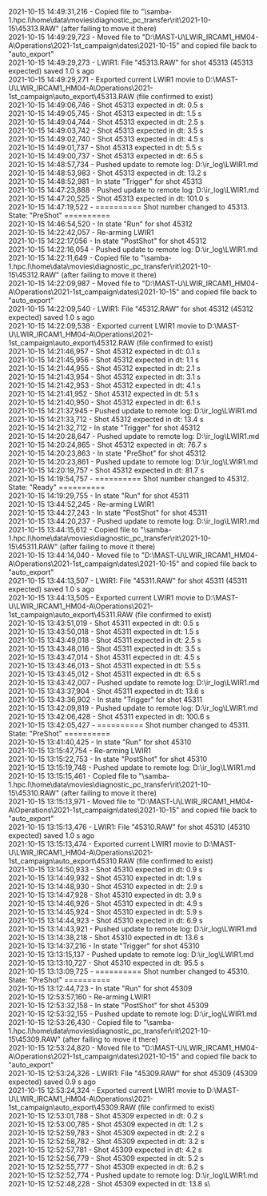 2021-10-15 14:49:31,216 - Copied file to "\\samba-1.hpc.l\home\data\movies\diagnostic_pc_transfer\rit\2021-10-15\45313.RAW" (after failing to move it there)\
2021-10-15 14:49:29,723 - Moved file to "D:\MAST-U\LWIR_IRCAM1_HM04-A\Operations\2021-1st_campaign\dates\2021-10-15" and copied file back to "auto_export"\
2021-10-15 14:49:29,273 - LWIR1: File "45313.RAW" for shot 45313 (45313 expected) saved 1.0 s ago\
2021-10-15 14:49:29,271 - Exported current LWIR1 movie to D:\MAST-U\LWIR_IRCAM1_HM04-A\Operations\2021-1st_campaign\auto_export\45313.RAW (file confirmed to exist)\
2021-10-15 14:49:06,746 - Shot 45313 expected in dt: 0.5 s\
2021-10-15 14:49:05,745 - Shot 45313 expected in dt: 1.5 s\
2021-10-15 14:49:04,744 - Shot 45313 expected in dt: 2.5 s\
2021-10-15 14:49:03,742 - Shot 45313 expected in dt: 3.5 s\
2021-10-15 14:49:02,740 - Shot 45313 expected in dt: 4.5 s\
2021-10-15 14:49:01,737 - Shot 45313 expected in dt: 5.5 s\
2021-10-15 14:49:00,737 - Shot 45313 expected in dt: 6.5 s\
2021-10-15 14:48:57,734 - Pushed update to remote log: D:\ir_log\LWIR1.md\
2021-10-15 14:48:53,983 - Shot 45313 expected in dt: 13.2 s\
2021-10-15 14:48:52,981 - In state "Trigger" for shot 45313\
2021-10-15 14:47:23,888 - Pushed update to remote log: D:\ir_log\LWIR1.md\
2021-10-15 14:47:20,525 - Shot 45313 expected in dt: 101.0 s\
2021-10-15 14:47:19,522 - ========== Shot number changed to 45313. State: "PreShot" ==========\
2021-10-15 14:46:54,520 - In state "Run" for shot 45312\
2021-10-15 14:22:42,057 - Re-arming LWIR1\
2021-10-15 14:22:17,056 - In state "PostShot" for shot 45312\
2021-10-15 14:22:16,054 - Pushed update to remote log: D:\ir_log\LWIR1.md\
2021-10-15 14:22:11,649 - Copied file to "\\samba-1.hpc.l\home\data\movies\diagnostic_pc_transfer\rit\2021-10-15\45312.RAW" (after failing to move it there)\
2021-10-15 14:22:09,987 - Moved file to "D:\MAST-U\LWIR_IRCAM1_HM04-A\Operations\2021-1st_campaign\dates\2021-10-15" and copied file back to "auto_export"\
2021-10-15 14:22:09,540 - LWIR1: File "45312.RAW" for shot 45312 (45312 expected) saved 1.0 s ago\
2021-10-15 14:22:09,538 - Exported current LWIR1 movie to D:\MAST-U\LWIR_IRCAM1_HM04-A\Operations\2021-1st_campaign\auto_export\45312.RAW (file confirmed to exist)\
2021-10-15 14:21:46,957 - Shot 45312 expected in dt: 0.1 s\
2021-10-15 14:21:45,956 - Shot 45312 expected in dt: 1.1 s\
2021-10-15 14:21:44,955 - Shot 45312 expected in dt: 2.1 s\
2021-10-15 14:21:43,954 - Shot 45312 expected in dt: 3.1 s\
2021-10-15 14:21:42,953 - Shot 45312 expected in dt: 4.1 s\
2021-10-15 14:21:41,952 - Shot 45312 expected in dt: 5.1 s\
2021-10-15 14:21:40,950 - Shot 45312 expected in dt: 6.1 s\
2021-10-15 14:21:37,945 - Pushed update to remote log: D:\ir_log\LWIR1.md\
2021-10-15 14:21:33,712 - Shot 45312 expected in dt: 13.4 s\
2021-10-15 14:21:32,712 - In state "Trigger" for shot 45312\
2021-10-15 14:20:28,647 - Pushed update to remote log: D:\ir_log\LWIR1.md\
2021-10-15 14:20:24,865 - Shot 45312 expected in dt: 76.7 s\
2021-10-15 14:20:23,863 - In state "PreShot" for shot 45312\
2021-10-15 14:20:23,861 - Pushed update to remote log: D:\ir_log\LWIR1.md\
2021-10-15 14:20:19,757 - Shot 45312 expected in dt: 81.7 s\
2021-10-15 14:19:54,757 - ========== Shot number changed to 45312. State: "Ready" ==========\
2021-10-15 14:19:29,755 - In state "Run" for shot 45311\
2021-10-15 13:44:52,245 - Re-arming LWIR1\
2021-10-15 13:44:27,243 - In state "PostShot" for shot 45311\
2021-10-15 13:44:20,237 - Pushed update to remote log: D:\ir_log\LWIR1.md\
2021-10-15 13:44:15,612 - Copied file to "\\samba-1.hpc.l\home\data\movies\diagnostic_pc_transfer\rit\2021-10-15\45311.RAW" (after failing to move it there)\
2021-10-15 13:44:14,040 - Moved file to "D:\MAST-U\LWIR_IRCAM1_HM04-A\Operations\2021-1st_campaign\dates\2021-10-15" and copied file back to "auto_export"\
2021-10-15 13:44:13,507 - LWIR1: File "45311.RAW" for shot 45311 (45311 expected) saved 1.0 s ago\
2021-10-15 13:44:13,505 - Exported current LWIR1 movie to D:\MAST-U\LWIR_IRCAM1_HM04-A\Operations\2021-1st_campaign\auto_export\45311.RAW (file confirmed to exist)\
2021-10-15 13:43:51,019 - Shot 45311 expected in dt: 0.5 s\
2021-10-15 13:43:50,018 - Shot 45311 expected in dt: 1.5 s\
2021-10-15 13:43:49,018 - Shot 45311 expected in dt: 2.5 s\
2021-10-15 13:43:48,016 - Shot 45311 expected in dt: 3.5 s\
2021-10-15 13:43:47,014 - Shot 45311 expected in dt: 4.5 s\
2021-10-15 13:43:46,013 - Shot 45311 expected in dt: 5.5 s\
2021-10-15 13:43:45,012 - Shot 45311 expected in dt: 6.5 s\
2021-10-15 13:43:42,007 - Pushed update to remote log: D:\ir_log\LWIR1.md\
2021-10-15 13:43:37,904 - Shot 45311 expected in dt: 13.6 s\
2021-10-15 13:43:36,902 - In state "Trigger" for shot 45311\
2021-10-15 13:42:09,819 - Pushed update to remote log: D:\ir_log\LWIR1.md\
2021-10-15 13:42:06,428 - Shot 45311 expected in dt: 100.6 s\
2021-10-15 13:42:05,427 - ========== Shot number changed to 45311. State: "PreShot" ==========\
2021-10-15 13:41:40,425 - In state "Run" for shot 45310\
2021-10-15 13:15:47,754 - Re-arming LWIR1\
2021-10-15 13:15:22,753 - In state "PostShot" for shot 45310\
2021-10-15 13:15:19,748 - Pushed update to remote log: D:\ir_log\LWIR1.md\
2021-10-15 13:15:15,461 - Copied file to "\\samba-1.hpc.l\home\data\movies\diagnostic_pc_transfer\rit\2021-10-15\45310.RAW" (after failing to move it there)\
2021-10-15 13:15:13,971 - Moved file to "D:\MAST-U\LWIR_IRCAM1_HM04-A\Operations\2021-1st_campaign\dates\2021-10-15" and copied file back to "auto_export"\
2021-10-15 13:15:13,476 - LWIR1: File "45310.RAW" for shot 45310 (45310 expected) saved 1.0 s ago\
2021-10-15 13:15:13,474 - Exported current LWIR1 movie to D:\MAST-U\LWIR_IRCAM1_HM04-A\Operations\2021-1st_campaign\auto_export\45310.RAW (file confirmed to exist)\
2021-10-15 13:14:50,933 - Shot 45310 expected in dt: 0.9 s\
2021-10-15 13:14:49,932 - Shot 45310 expected in dt: 1.9 s\
2021-10-15 13:14:48,930 - Shot 45310 expected in dt: 2.9 s\
2021-10-15 13:14:47,928 - Shot 45310 expected in dt: 3.9 s\
2021-10-15 13:14:46,926 - Shot 45310 expected in dt: 4.9 s\
2021-10-15 13:14:45,924 - Shot 45310 expected in dt: 5.9 s\
2021-10-15 13:14:44,923 - Shot 45310 expected in dt: 6.9 s\
2021-10-15 13:14:43,921 - Pushed update to remote log: D:\ir_log\LWIR1.md\
2021-10-15 13:14:38,218 - Shot 45310 expected in dt: 13.6 s\
2021-10-15 13:14:37,216 - In state "Trigger" for shot 45310\
2021-10-15 13:13:15,137 - Pushed update to remote log: D:\ir_log\LWIR1.md\
2021-10-15 13:13:10,727 - Shot 45310 expected in dt: 95.5 s\
2021-10-15 13:13:09,725 - ========== Shot number changed to 45310. State: "PreShot" ==========\
2021-10-15 13:12:44,723 - In state "Run" for shot 45309\
2021-10-15 12:53:57,160 - Re-arming LWIR1\
2021-10-15 12:53:32,158 - In state "PostShot" for shot 45309\
2021-10-15 12:53:32,155 - Pushed update to remote log: D:\ir_log\LWIR1.md\
2021-10-15 12:53:26,430 - Copied file to "\\samba-1.hpc.l\home\data\movies\diagnostic_pc_transfer\rit\2021-10-15\45309.RAW" (after failing to move it there)\
2021-10-15 12:53:24,820 - Moved file to "D:\MAST-U\LWIR_IRCAM1_HM04-A\Operations\2021-1st_campaign\dates\2021-10-15" and copied file back to "auto_export"\
2021-10-15 12:53:24,326 - LWIR1: File "45309.RAW" for shot 45309 (45309 expected) saved 0.9 s ago\
2021-10-15 12:53:24,324 - Exported current LWIR1 movie to D:\MAST-U\LWIR_IRCAM1_HM04-A\Operations\2021-1st_campaign\auto_export\45309.RAW (file confirmed to exist)\
2021-10-15 12:53:01,788 - Shot 45309 expected in dt: 0.2 s\
2021-10-15 12:53:00,785 - Shot 45309 expected in dt: 1.2 s\
2021-10-15 12:52:59,783 - Shot 45309 expected in dt: 2.2 s\
2021-10-15 12:52:58,782 - Shot 45309 expected in dt: 3.2 s\
2021-10-15 12:52:57,781 - Shot 45309 expected in dt: 4.2 s\
2021-10-15 12:52:56,779 - Shot 45309 expected in dt: 5.2 s\
2021-10-15 12:52:55,777 - Shot 45309 expected in dt: 6.2 s\
2021-10-15 12:52:52,774 - Pushed update to remote log: D:\ir_log\LWIR1.md\
2021-10-15 12:52:48,228 - Shot 45309 expected in dt: 13.8 s\
